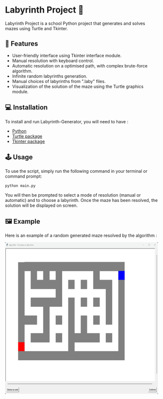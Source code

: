 # Labyrinth Project 🐢

Labyrinth Project is a school Python project that generates and solves mazes using Turtle and Tkinter.

## 🚀 Features 
- User-friendly interface using Tkinter interface module.
- Manual resolution with keyboard control.
- Automatic resolution on a optimised path, with complex brute-force algorithm.
- Infinite random labyrinths generation.
- Manual choices of labyrinths from ".laby" files.
- Visualization of the solution of the maze using the Turtle graphics module.

## 💻 Installation
To install and run Labyrinth-Generator, you will need to have :
- [Python](https://www.python.org/downloads/)
- [Turtle package](https://docs.python.org/3/library/turtle.html)
- [Tkinter package](https://docs.python.org/fr/3/library/tkinter.html)

## 🕹️ Usage
To use the script, simply run the following command in your terminal or command prompt:
```python
python main.py
```
You will then be prompted to select a mode of resolution (manual or automatic) and to choose a labyrinth. Once the maze has been resolved, the solution will be displayed on screen.

## 🖼️ Example
Here is an example of a random generated maze resolved by the algorithm :

<img src="/images/demo.gif" height="500">
